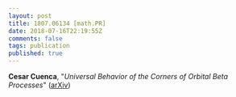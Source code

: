 ```yaml
---
layout: post
title: 1807.06134 [math.PR]
date: 2018-07-16T22:19:55Z
comments: false
tags: publication
published: true
---
```


<b>Cesar Cuenca</b>, "<i>Universal Behavior of the Corners of Orbital Beta Processes</i>" ([arXiv](http://arxiv.org/abs/1807.06134v1))
